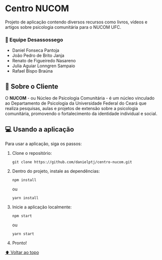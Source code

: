 # Centro NUCOM

Projeto de aplicação contendo diversos recursos como livros, vídeos e artigos sobre psicologia comunitária para o NUCOM UFC.    

### 🐸 Equipe Desassossego

- Daniel Fonseca Pantoja
- João Pedro de Brito Janja
- Renato de Figueiredo Nasareno
- Julia Aguiar Lonngren Sampaio
- Rafael Bispo Braúna

## 🌵 Sobre o Cliente

O **NUCOM** - ou Núcleo de Psicologia Comunitária - é um núcleo vinculado ao Departamento de Psicologia da Universidade Federal do Ceará que realiza pesquisas, aulas e projetos de extensão sobre a psicologia comunitária, promovendo o fortalecimento da identidade individual e social.

## 💻 Usando a aplicação

Para usar a aplicação, siga os passos:

1. Clone o repositório:
    ```
    git clone https://github.com/danielptj/centro-nucom.git
    ```
2. Dentro do projeto, instale as dependências:
    ```
    npm install
    ```
    ou

    ```
    yarn install
    ```
3. Inicie a aplicação localmente:
    ```
    npm start
    ```
    ou

    ```
    yarn start
    ```
4. Pronto!

[⬆ Voltar ao topo](#centro-nucom)<br>
